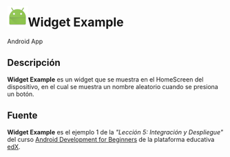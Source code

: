 # ![alt-text][logo]Widget Example

Android App

## Descripción

**Widget Example** es un widget que se muestra en el HomeScreen del dispositivo, en el cual se muestra un nombre aleatorio cuando se presiona un botón.

## Fuente

**Widget Example** es el ejemplo 1 de la _"Lección 5: Integración y Despliegue"_ del curso [Android Development for Beginners](https://courses.edx.org/courses/course-v1:GalileoX+CAAD002X+1T2017/info) de la plataforma educativa [edX](https://www.edx.org/).

[logo]: https://github.com/ShellCore/WidgetExample/raw/master/app/src/main/res/mipmap-mdpi/ic_launcher.png "Widget Example Logo"
